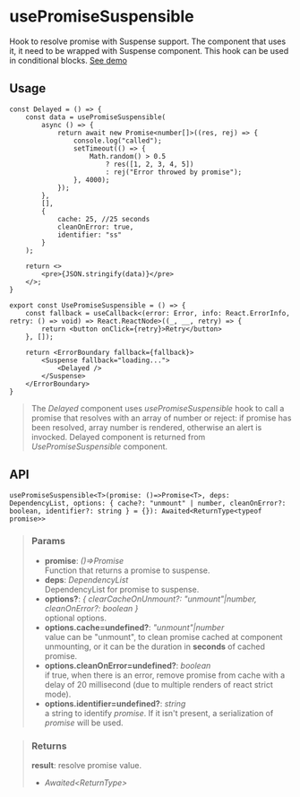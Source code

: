 # usePromiseSuspensible
Hook to resolve promise with Suspense support. The component that uses it, it need to be wrapped with Suspense component. This hook can be used in conditional blocks. [See demo](https://ndriadev.github.io/react-tools/#/hooks/api-dom/usePromiseSuspensible)

## Usage

```tsx
const Delayed = () => {
	const data = usePromiseSuspensible(
		async () => {
			return await new Promise<number[]>((res, rej) => {
				console.log("called");
				setTimeout(() => {
					Math.random() > 0.5
						? res([1, 2, 3, 4, 5])
						: rej("Error throwed by promise");
				}, 4000);
			});
		},
		[],
		{
			cache: 25, //25 seconds
			cleanOnError: true,
			identifier: "ss"
		}
	);

	return <>
		<pre>{JSON.stringify(data)}</pre>
	</>;
}

export const UsePromiseSuspensible = () => {
	const fallback = useCallback<(error: Error, info: React.ErrorInfo, retry: () => void) => React.ReactNode>((_, __, retry) => {
		return <button onClick={retry}>Retry</button>
	}, []);

	return <ErrorBoundary fallback={fallback}>
		<Suspense fallback="loading...">
			<Delayed />
		</Suspense>
	</ErrorBoundary>
}
```

> The _Delayed_ component uses _usePromiseSuspensible_ hook to call a promise that resolves with an array of number or reject: if promise has been resolved, array number is rendered, otherwise an alert is invocked. Delayed component is returned from _UsePromiseSuspensible_ component.


## API

```tsx
usePromiseSuspensible<T>(promise: ()=>Promise<T>, deps: DependencyList, options: { cache?: "unmount" | number, cleanOnError?: boolean, identifier?: string } = {}): Awaited<ReturnType<typeof promise>>
```


> ### Params
>
> - __promise__: _()=>Promise<T>_  
Function that returns a promise to suspense.
> - __deps__: _DependencyList_  
DependencyList for promise to suspense.
> - __options?__: _{ clearCacheOnUnmount?: "unmount"|number, cleanOnError?: boolean }_  
optional options.
> - __options.cache=undefined?__: _"unmount"|number_  
value can be "unmount", to clean promise cached at component unmounting, or it can be the duration in __seconds__ of cached promise.
> - __options.cleanOnError=undefined?__: _boolean_  
if true, when there is an error, remove promise from cache with a delay of 20 millisecond (due to multiple renders of react strict mode).
> - __options.identifier=undefined?__: _string_  
a string to identify _promise_. If it isn't present, a serialization of _promise_ will be used.
>



> ### Returns
>
> __result__: resolve promise value.
> - _Awaited<ReturnType<T>>_  
>